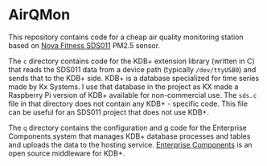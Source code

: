 # AirQMon

This repository contains code for a cheap air quality monitoring station based on [Nova 
Fitness SDS011](http://inovafitness.com/upload/file/20150311/14261262164716.pdf) PM2.5 sensor.

The `c` directory contains code for the KDB+ extension library (written in C) that reads the SDS011 data from a device path (typically `/dev/ttyUSB0`) and sends that to the KDB+ side. KDB+ is a database specialized for time series made by Kx Systems. I use that database in the project as KX made a Raspberry Pi version of KDB+ available for non-commercial use. The `sds.c` file in that directory does not contain any KDB+ - specific code. This file can be useful for an SDS011 project that does not use KDB+.

The `q` directory contains the configuration and [q](https://en.wikipedia.org/wiki/Q_(programming_language_from_Kx_Systems)) code for the Enterprise Components system that manages KDB+ database processes and tables and uploads the data to the hosting service. [Enterprise Components](https://github.com/exxeleron/enterprise-components) is an open source middleware for KDB+.
